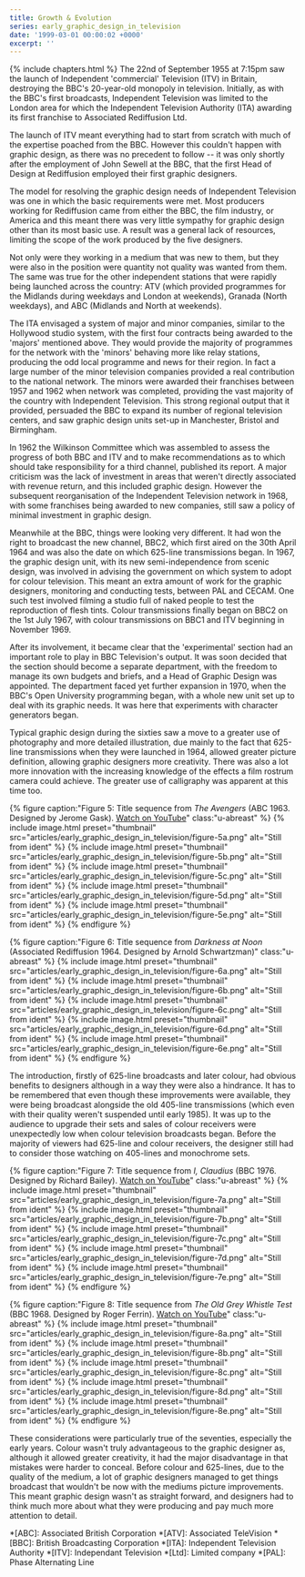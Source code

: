 ```yaml
---
title: Growth & Evolution
series: early_graphic_design_in_television
date: '1999-03-01 00:00:02 +0000'
excerpt: ''
---
```

{% include chapters.html %} The 22nd of September 1955 at 7:15pm saw the launch of Independent 'commercial' Television (ITV) in Britain, destroying the BBC's 20-year-old monopoly in television. Initially, as with the BBC's first broadcasts, Independent Television was limited to the London area for which the Independent Television Authority (ITA) awarding its first franchise to Associated Rediffusion Ltd.

The launch of ITV meant everything had to start from scratch with much of the expertise poached from the BBC. However this couldn't happen with graphic design, as there was no precedent to follow -- it was only shortly after the employment of John Sewell at the BBC, that the first Head of Design at Rediffusion employed their first graphic designers.

The model for resolving the graphic design needs of Independent Television was one in which the basic requirements were met. Most producers working for Rediffusion came from either the BBC, the film industry, or America and this meant there was very little sympathy for graphic design other than its most basic use. A result was a general lack of resources, limiting the scope of the work produced by the five designers.

Not only were they working in a medium that was new to them, but they were also in the position were quantity not quality was wanted from them. The same was true for the other independent stations that were rapidly being launched across the country: ATV (which provided programmes for the Midlands during weekdays and London at weekends), Granada (North weekdays), and ABC (Midlands and North at weekends).

The ITA envisaged a system of major and minor companies, similar to the Hollywood studio system, with the first four contracts being awarded to the 'majors' mentioned above. They would provide the majority of programmes for the network with the 'minors' behaving more like relay stations, producing the odd local programme and news for their region. In fact a large number of the minor television companies provided a real contribution to the national network. The minors were awarded their franchises between 1957 and 1962 when network was completed, providing the vast majority of the country with Independent Television. This strong regional output that it provided, persuaded the BBC to expand its number of regional television centers, and saw graphic design units set-up in Manchester, Bristol and Birmingham.

In 1962 the Wilkinson Committee which was assembled to assess the progress of both BBC and ITV and to make recommendations as to which should take responsibility for a third channel, published its report. A major criticism was the lack of investment in areas that weren't directly associated with revenue return, and this included graphic design. However the subsequent reorganisation of the Independent Television network in 1968, with some franchises being awarded to new companies, still saw a policy of minimal investment in graphic design.

Meanwhile at the BBC, things were looking very different. It had won the right to broadcast the new channel, BBC2, which first aired on the 30th April 1964 and was also the date on which 625-line transmissions began. In 1967, the graphic design unit, with its new semi-independence from scenic design, was involved in advising the government on which system to adopt for colour television. This meant an extra amount of work for the graphic designers, monitoring and conducting tests, between PAL and CECAM. One such test involved filming a studio full of naked people to test the reproduction of flesh tints. Colour transmissions finally began on BBC2 on the 1st July 1967, with colour transmissions on BBC1 and ITV beginning in November 1969.

After its involvement, it became clear that the 'experimental' section had an important role to play in BBC Television's output. It was soon decided that the section should become a separate department, with the freedom to manage its own budgets and briefs, and a Head of Graphic Design was appointed. The department faced yet further expansion in 1970, when the BBC's Open University programming began, with a whole new unit set up to deal with its graphic needs. It was here that experiments with character generators began.

Typical graphic design during the sixties saw a move to a greater use of photography and more detailed illustration, due mainly to the fact that 625-line transmissions when they were launched in 1964, allowed greater picture definition, allowing graphic designers more creativity. There was also a lot more innovation with the increasing knowledge of the effects a film rostrum camera could achieve. The greater use of calligraphy was apparent at this time too.

{% figure caption:"Figure 5: Title sequence from <cite>The Avengers</cite> (ABC 1963. Designed by Jerome Gask). [Watch on YouTube](https://www.youtube.com/watch?v=aDy_-dvMCNs)" class:"u-abreast" %}
{% include image.html preset="thumbnail" src="articles/early_graphic_design_in_television/figure-5a.png" alt="Still from ident" %}
{% include image.html preset="thumbnail" src="articles/early_graphic_design_in_television/figure-5b.png" alt="Still from ident" %}
{% include image.html preset="thumbnail" src="articles/early_graphic_design_in_television/figure-5c.png" alt="Still from ident" %}
{% include image.html preset="thumbnail" src="articles/early_graphic_design_in_television/figure-5d.png" alt="Still from ident" %}
{% include image.html preset="thumbnail" src="articles/early_graphic_design_in_television/figure-5e.png" alt="Still from ident" %}
{% endfigure %}

{% figure caption:"Figure 6: Title sequence from <cite>Darkness at Noon</cite> (Associated Rediffusion 1964. Designed by Arnold Schwartzman)" class:"u-abreast" %}
{% include image.html preset="thumbnail" src="articles/early_graphic_design_in_television/figure-6a.png" alt="Still from ident" %}
{% include image.html preset="thumbnail" src="articles/early_graphic_design_in_television/figure-6b.png" alt="Still from ident" %}
{% include image.html preset="thumbnail" src="articles/early_graphic_design_in_television/figure-6c.png" alt="Still from ident" %}
{% include image.html preset="thumbnail" src="articles/early_graphic_design_in_television/figure-6d.png" alt="Still from ident" %}
{% include image.html preset="thumbnail" src="articles/early_graphic_design_in_television/figure-6e.png" alt="Still from ident" %}
{% endfigure %}

The introduction, firstly of 625-line broadcasts and later colour, had obvious benefits to designers although in a way they were also a hindrance. It has to be remembered that even though these improvements were available, they were being broadcast alongside the old 405-line transmissions (which even with their quality weren't suspended until early 1985). It was up to the audience to upgrade their sets and sales of colour receivers were unexpectedly low when colour television broadcasts began. Before the majority of viewers had 625-line and colour receivers, the designer still had to consider those watching on 405-lines and monochrome sets.

{% figure caption:"Figure 7: Title sequence from <cite>I, Claudius</cite> (BBC 1976. Designed by Richard Bailey). [Watch on YouTube](https://www.youtube.com/watch?v=pKwaCTfa1EE)" class:"u-abreast" %}
{% include image.html preset="thumbnail" src="articles/early_graphic_design_in_television/figure-7a.png" alt="Still from ident" %}
{% include image.html preset="thumbnail" src="articles/early_graphic_design_in_television/figure-7b.png" alt="Still from ident" %}
{% include image.html preset="thumbnail" src="articles/early_graphic_design_in_television/figure-7c.png" alt="Still from ident" %}
{% include image.html preset="thumbnail" src="articles/early_graphic_design_in_television/figure-7d.png" alt="Still from ident" %}
{% include image.html preset="thumbnail" src="articles/early_graphic_design_in_television/figure-7e.png" alt="Still from ident" %}
{% endfigure %}

{% figure caption:"Figure 8: Title sequence from <cite>The Old Grey Whistle Test</cite> (BBC 1968. Designed by Roger Ferrin). [Watch on YouTube](https://www.youtube.com/watch?v=KNNAfzKwRn4)" class:"u-abreast" %}
{% include image.html preset="thumbnail" src="articles/early_graphic_design_in_television/figure-8a.png" alt="Still from ident" %}
{% include image.html preset="thumbnail" src="articles/early_graphic_design_in_television/figure-8b.png" alt="Still from ident" %}
{% include image.html preset="thumbnail" src="articles/early_graphic_design_in_television/figure-8c.png" alt="Still from ident" %}
{% include image.html preset="thumbnail" src="articles/early_graphic_design_in_television/figure-8d.png" alt="Still from ident" %}
{% include image.html preset="thumbnail" src="articles/early_graphic_design_in_television/figure-8e.png" alt="Still from ident" %}
{% endfigure %}

These considerations were particularly true of the seventies, especially the early years. Colour wasn't truly advantageous to the graphic designer as, although it allowed greater creativity, it had the major disadvantage in that mistakes were harder to conceal. Before colour and 625-lines, due to the quality of the medium, a lot of graphic designers managed to get things broadcast that wouldn't be now with the mediums picture improvements. This meant graphic design wasn't as straight forward, and designers had to think much more about what they were producing and pay much more attention to detail.

*[ABC]: Associated British Corporation
*[ATV]: Associated TeleVision
*[BBC]: British Broadcasting Corporation
*[ITA]: Independent Television Authority
*[ITV]: Independant Television
*[Ltd]: Limited company
*[PAL]: Phase Alternating Line

